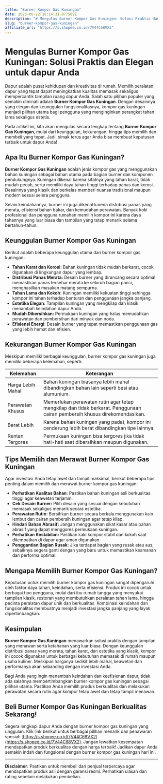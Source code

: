 ```yaml
---
title: "Burner Kompor Gas Kuningan"
date: 2025-06-22T18:14:31.877509Z
description: "# Mengulas Burner Kompor Gas Kuningan: Solusi Praktis dan Elegan untuk dapur Anda..."
slug: "burner-kompor-gas-kuningan"
affiliate_url: "https://s.shopee.co.id/7V44C68VX2"
---
```

# Mengulas Burner Kompor Gas Kuningan: Solusi Praktis dan Elegan untuk dapur Anda

Dapur adalah pusat kehidupan dan kreativitas di rumah. Memilih peralatan dapur yang tepat dapat meningkatkan kualitas memasak sekaligus mempercantik tampilan ruang dapur Anda. Salah satu pilihan populer yang semakin diminati adalah **Burner Kompor Gas Kuningan**. Dengan desainnya yang elegan dan keunggulan fungsionalitasnya, kompor gas kuningan menjadi pilihan utama bagi pengguna yang menginginkan perangkat tahan lama sekaligus estetis.

Pada artikel ini, kita akan mengulas secara lengkap tentang **Burner Kompor Gas Kuningan**, mulai dari keunggulan, kekurangan, hingga tips memilih dan membeli yang tepat. Jadi, simak terus agar Anda bisa membuat keputusan terbaik untuk dapur Anda!

## Apa Itu Burner Kompor Gas Kuningan?

**Burner Kompor Gas Kuningan** adalah jenis kompor gas yang menggunakan bahan kuningan sebagai bahan utama pada bagian burner dan komponen pendukungnya. Kuningan dikenal karena sifatnya yang tahan karat, tidak mudah pecah, serta memiliki daya tahan tinggi terhadap panas dan korosi. Desainnya yang klasik dan berkelas memberi nuansa tradisional maupun modern sesuai selera pengguna.

Selain keindahannya, burner ini juga dikenal karena distribusi panas yang merata, efisiensi bahan bakar, dan kemudahan perawatan. Banyak koki profesional dan pengguna rumahan memilih kompor ini karena daya tahannya yang luar biasa dan tampilan yang tetap menarik selama bertahun-tahun.

## Keunggulan Burner Kompor Gas Kuningan

Berikut adalah beberapa keunggulan utama dari burner kompor gas kuningan:

- **Tahan Karat dan Korosi:** Bahan kuningan tidak mudah berkarat, cocok digunakan di lingkungan dapur yang lembap.
- **Distribusi Panas Merata:** Desain burner yang dirancang secara optimal memastikan panas tersebar merata ke seluruh bagian panci, menghasilkan masakan matang sempurna.
- **Tahan Lama dan Kokoh:** Kuningan memiliki kekuatan tinggi sehingga kompor ini tahan terhadap benturan dan penggunaan jangka panjang.
- **Estetika Elegan:** Tampilan kuningan yang mengkilap dan klasik menambah keindahan dapur Anda.
- **Mudah Dibersihkan:** Permukaan kuningan yang halus memudahkan perawatan dan pembersihan dari minyak dan noda.
- **Efisiensi Energi:** Desain burner yang tepat memastikan penggunaan gas yang lebih hemat dan efisien.

## Kekurangan Burner Kompor Gas Kuningan

Meskipun memiliki berbagai keunggulan, burner kompor gas kuningan juga memiliki beberapa kelemahan, seperti:

| Kelemahan                        | Keterangan                                               |
|----------------------------------|----------------------------------------------------------|
| Harga Lebih Mahal               | Bahan kuningan biasanya lebih mahal dibandingkan bahan lain seperti besi atau alumunium. |
| Perawatan Khusus                | Memerlukan perawatan rutin agar tetap mengkilap dan tidak berkarat. Penggunaan cairan pembersih khusus direkomendasikan. |
| Berat Lebih             | Karena bahan kuningan yang padat, kompor ini cenderung lebih berat dibandingkan tipe lainnya.     |
| Rentan Tergores                 | Permukaan kuningan bisa tergores jika tidak hati-hati saat dibersihkan maupun digunakan.              |

## Tips Memilih dan Merawat Burner Kompor Gas Kuningan

Agar investasi Anda tetap awet dan tampil maksimal, berikut beberapa tips penting dalam memilih dan merawat burner kompor gas kuningan:

- **Perhatikan Kualitas Bahan:** Pastikan bahan kuningan asli berkualitas tinggi agar keawetan terjamin.
- **Cek Desain Burner:** Pilih desain yang sesuai dengan kebutuhan memasak sekaligus menarik secara estetika.
- **Perawatan Rutin:** Bersihkan burner secara berkala menggunakan kain lembut dan cairan pembersih kuningan agar tetap kilap.
- **Hindari Bahan Abrasif:** Jangan menggunakan sikat kasar atau bahan abrasif yang dapat menggores permukaan kuningan.
- **Perhatikan Kestabilan:** Pastikan kaki kompor stabil dan kokoh saat ditempatkan di dapur agar aman digunakan.
- **Penggantian Bagian Rusak:** Jika terdapat bagian yang rusak atau aus, sebaiknya segera ganti dengan yang baru untuk memastikan keamanan dan performa optimal.

## Mengapa Memilih Burner Kompor Gas Kuningan?

Keputusan untuk memilih burner kompor gas kuningan sangat dipengaruhi oleh faktor daya tahan, keindahan, serta efisiensi. Produk ini cocok untuk berbagai tipo pengguna, mulai dari ibu rumah tangga yang menyukai tampilan klasik, restoran yang membutuhkan peralatan tahan lama, hingga pecinta peralatan dapur unik dan berkualitas. Kombinasi keindahan dan fungsionalitas membuatnya menjadi investasi jangka panjang yang layak dipertimbangkan.

## Kesimpulan

**Burner Kompor Gas Kuningan** menawarkan solusi praktis dengan tampilan yang menawan serta ketahanan yang luar biasa. Dengan keunggulan distribusi panas yang merata, tahan karat, dan estetika yang klasik, kompor ini cocok digunakan untuk berbagai kebutuhan memasak di rumah maupun usaha kuliner. Meskipun harganya sedikit lebih mahal, keawetan dan performanya akan sebanding dengan investasi Anda.

Bagi Anda yang ingin menambah keindahan dan keefisienan dapur, tidak ada salahnya mempertimbangkan burner kompor gas kuningan sebagai pilihan utama. Pastikan Anda memilih produk berkualitas dan melakukan perawatan secara rutin agar kompor tetap awet dan tetap tampil menawan.

## Beli Burner Kompor Gas Kuningan Berkualitas Sekarang!

Segera lengkapi dapur Anda dengan burner kompor gas kuningan yang unggulan. Klik link berikut untuk berbagai pilihan menarik dan penawaran spesial: [https://s.shopee.co.id/7V44C68VX2](https://s.shopee.co.id/7V44C68VX2). Jangan lewatkan kesempatan mendapatkan produk berkualitas dengan harga terbaik! Jadikan dapur Anda semakin indah dan fungsional dengan burner kompor gas kuningan hari ini.

---

**Disclaimer:** Pastikan untuk membeli dari penjual terpercaya agar mendapatkan produk asli dengan garansi resmi. Perhatikan ulasan dan rating sebelum melakukan pembelian.